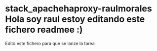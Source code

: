 # stack_apachehaproxy-raulmorales Hola soy raul estoy editando este fichero readmee :)

Edito este fichero para que se lanze la  tarea
